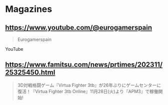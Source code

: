 # Magazines

## https://www.youtube.com/@eurogamerspain

> Eurogamerspain 

YouTube

## https://www.famitsu.com/news/prtimes/202311/25325450.html

> 3D対戦格闘ゲーム『Virtua Fighter 3tb』が26年ぶりにゲームセンターに復活！『Virtua Fighter 3tb Online』11月28日(火)より『APM3』で稼働開始!
